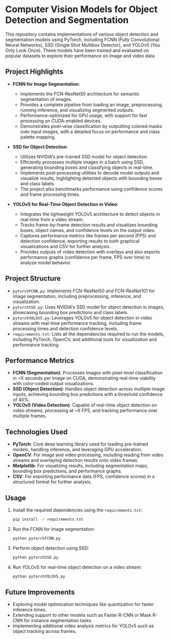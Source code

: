 
# Computer Vision Models for Object Detection and Segmentation

This repository contains implementations of various object detection and segmentation models using PyTorch, including FCNN (Fully Convolutional Neural Networks), SSD (Single Shot Multibox Detector), and YOLOv5 (You Only Look Once). These models have been trained and evaluated on popular datasets to explore their performance on image and video data.

## Project Highlights

- **FCNN for Image Segmentation**: 
  - Implements the FCN-ResNet50 architecture for semantic segmentation of images.
  - Provides a complete pipeline from loading an image, preprocessing, running inference, and visualizing segmented outputs.
  - Performance-optimized for GPU usage, with support for fast processing on CUDA-enabled devices.
  - Demonstrates pixel-wise classification by outputting colored masks over input images, with a detailed focus on performance and class palette mapping.
  
- **SSD for Object Detection**: 
  - Utilizes NVIDIA's pre-trained SSD model for object detection.
  - Efficiently processes multiple images in a batch using SSD, generating bounding boxes and classifying objects in real-time.
  - Implements post-processing utilities to decode model outputs and visualize results, highlighting detected objects with bounding boxes and class labels.
  - The project also benchmarks performance using confidence scores and frame processing times.

- **YOLOv5 for Real-Time Object Detection in Video**: 
  - Integrates the lightweight YOLOv5 architecture to detect objects in real-time from a video stream.
  - Tracks frame-by-frame detection results and visualizes bounding boxes, object names, and confidence levels on the output video.
  - Captures performance metrics like frames per second (FPS) and detection confidence, exporting results to both graphical visualizations and CSV for further analysis.
  - Provides outputs of video detection with overlays and also exports performance graphs (confidence per frame, FPS over time) to analyze model behavior.
  
## Project Structure

- `pytorchFCNN.py`: Implements FCN-ResNet50 and FCN-ResNet101 for image segmentation, including preprocessing, inference, and visualization.
- `pytorchSSD.py`: Uses NVIDIA's SSD model for object detection in images, showcasing bounding box predictions and class labels.
- `pytorchYOLOV5.py`: Leverages YOLOv5 for object detection in video streams with real-time performance tracking, including frame processing times and detection confidence levels.
- `requirements.txt`: Lists all the dependencies required to run the models, including PyTorch, OpenCV, and additional tools for visualization and performance tracking.

## Performance Metrics

- **FCNN (Segmentation)**: Processes images with pixel-level classification in ~X seconds per image on CUDA, demonstrating real-time viability with color-coded output visualizations.
- **SSD (Object Detection)**: Handles object detection across multiple image inputs, achieving bounding box predictions with a threshold confidence of 40%.
- **YOLOv5 (Video Detection)**: Capable of real-time object detection on video streams, processing at ~X FPS, and tracking performance over multiple frames.

## Technologies Used

- **PyTorch**: Core deep learning library used for loading pre-trained models, handling inference, and leveraging GPU acceleration.
- **OpenCV**: For image and video processing, including reading from video streams and overlaying detection results onto video frames.
- **Matplotlib**: For visualizing results, including segmentation maps, bounding box predictions, and performance graphs.
- **CSV**: For exporting performance data (FPS, confidence scores) in a structured format for further analysis.

## Usage

1. Install the required dependencies using the `requirements.txt`:
   ```bash
   pip install -r requirements.txt
   ```

2. Run the FCNN for image segmentation:
   ```bash
   python pytorchFCNN.py
   ```

3. Perform object detection using SSD:
   ```bash
   python pytorchSSD.py
   ```

4. Run YOLOv5 for real-time object detection on a video stream:
   ```bash
   python pytorchYOLOV5.py
   ```

## Future Improvements

- Exploring model optimization techniques like quantization for faster inference times.
- Extending support to other models such as Faster R-CNN or Mask R-CNN for instance segmentation tasks.
- Implementing additional video analysis metrics for YOLOv5 such as object tracking across frames.

